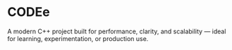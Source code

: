 # CODEe
A modern C++ project built for performance, clarity, and scalability — ideal for learning, experimentation, or production use.
